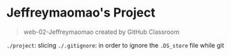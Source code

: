 # Jeffreymaomao's Project
> web-02-Jeffreymaomao created by GitHub Classroom

`./project`: slicing
`./.gitignore`: in order to ignore the `.DS_store` file while git
